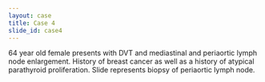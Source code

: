 ```yaml
---
layout: case
title: Case 4
slide_id: case4
---
```

64 year old female presents with DVT and mediastinal and periaortic lymph node enlargement. History of breast cancer as well as a history of atypical parathyroid proliferation. Slide represents biopsy of periaortic lymph node.
